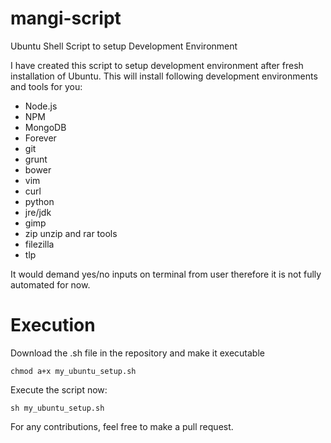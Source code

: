 # mangi-script
Ubuntu Shell Script to setup Development Environment

I have created this script to setup development environment after fresh installation of Ubuntu. This will install following development environments and tools for you:

- Node.js
- NPM
- MongoDB
- Forever
- git
- grunt
- bower
- vim
- curl
- python
- jre/jdk
- gimp
- zip unzip and rar tools
- filezilla
- tlp

It would demand yes/no inputs on terminal from user therefore it is not fully automated for now.

# Execution

Download the .sh file in the repository and make it executable

`chmod a+x my_ubuntu_setup.sh`

Execute the script now:

`sh my_ubuntu_setup.sh`

For any contributions, feel free to make a pull request.

